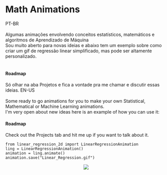 # Math Animations
PT-BR<br><br>
Algumas animações envolvendo conceitos estatísticos, matemáticos e algoritmos de Aprendizado de Máquina<br>
Sou muito aberto para novas ideias e abaixo tem um exemplo sobre como criar um gif de regressão linear simplificado, mas pode ser altamente personalizado.<br><br>

#### Roadmap
Só olhar na aba Projetos e fica a vontade pra me chamar e discutir essas ideias.
EN-US<br><br>
Some ready to go animations for you to make your own Statistical, Mathematical or Machine Learning animations.<br>
I'm very open about new ideas here is an example of how you can use it:

#### Roadmap
Check out the Projects tab and hit me up if you want to talk about it.
```
from linear_regression_2d import LinearRegressionAnimation
ling = LinearRegressionAnimation()
animation = ling.animate()
animation.save("Linear_Regression.gif")
```
<p align="center">
  <img src="https://rosilva.carrd.co/assets/images/image03.gif?v49669201411951">
</p>
